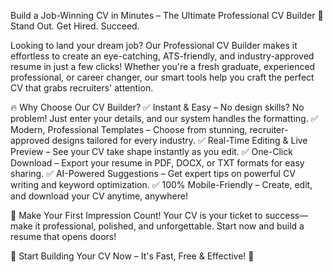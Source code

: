 Build a Job-Winning CV in Minutes – The Ultimate Professional CV Builder
🚀 Stand Out. Get Hired. Succeed.

Looking to land your dream job? Our Professional CV Builder makes it effortless to create an eye-catching, ATS-friendly, and industry-approved resume in just a few clicks! Whether you're a fresh graduate, experienced professional, or career changer, our smart tools help you craft the perfect CV that grabs recruiters' attention.

🔥 Why Choose Our CV Builder?
✅ Instant & Easy – No design skills? No problem! Just enter your details, and our system handles the formatting.
✅ Modern, Professional Templates – Choose from stunning, recruiter-approved designs tailored for every industry.
✅ Real-Time Editing & Live Preview – See your CV take shape instantly as you edit.
✅ One-Click Download – Export your resume in PDF, DOCX, or TXT formats for easy sharing.
✅ AI-Powered Suggestions – Get expert tips on powerful CV writing and keyword optimization.
✅ 100% Mobile-Friendly – Create, edit, and download your CV anytime, anywhere!

📢 Make Your First Impression Count!
Your CV is your ticket to success—make it professional, polished, and unforgettable. Start now and build a resume that opens doors!

🔹 Start Building Your CV Now – It's Fast, Free & Effective! 🔹

